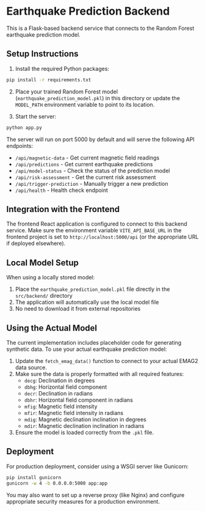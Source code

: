 
# Earthquake Prediction Backend

This is a Flask-based backend service that connects to the Random Forest earthquake prediction model.

## Setup Instructions

1. Install the required Python packages:

```bash
pip install -r requirements.txt
```

2. Place your trained Random Forest model (`earthquake_prediction_model.pkl`) in this directory or update the `MODEL_PATH` environment variable to point to its location.

3. Start the server:

```bash
python app.py
```

The server will run on port 5000 by default and will serve the following API endpoints:

- `/api/magnetic-data` - Get current magnetic field readings
- `/api/predictions` - Get current earthquake predictions
- `/api/model-status` - Check the status of the prediction model
- `/api/risk-assessment` - Get the current risk assessment
- `/api/trigger-prediction` - Manually trigger a new prediction
- `/api/health` - Health check endpoint

## Integration with the Frontend

The frontend React application is configured to connect to this backend service. Make sure the environment variable `VITE_API_BASE_URL` in the frontend project is set to `http://localhost:5000/api` (or the appropriate URL if deployed elsewhere).

## Local Model Setup

When using a locally stored model:

1. Place the `earthquake_prediction_model.pkl` file directly in the `src/backend/` directory
2. The application will automatically use the local model file
3. No need to download it from external repositories

## Using the Actual Model

The current implementation includes placeholder code for generating synthetic data. To use your actual earthquake prediction model:

1. Update the `fetch_emag_data()` function to connect to your actual EMAG2 data source.
2. Make sure the data is properly formatted with all required features:
   - `decg`: Declination in degrees
   - `dbhg`: Horizontal field component
   - `decr`: Declination in radians
   - `dbhr`: Horizontal field component in radians
   - `mfig`: Magnetic field intensity
   - `mfir`: Magnetic field intensity in radians
   - `mdig`: Magnetic declination inclination in degrees
   - `mdir`: Magnetic declination inclination in radians
3. Ensure the model is loaded correctly from the `.pkl` file.

## Deployment

For production deployment, consider using a WSGI server like Gunicorn:

```bash
pip install gunicorn
gunicorn -w 4 -b 0.0.0.0:5000 app:app
```

You may also want to set up a reverse proxy (like Nginx) and configure appropriate security measures for a production environment.
